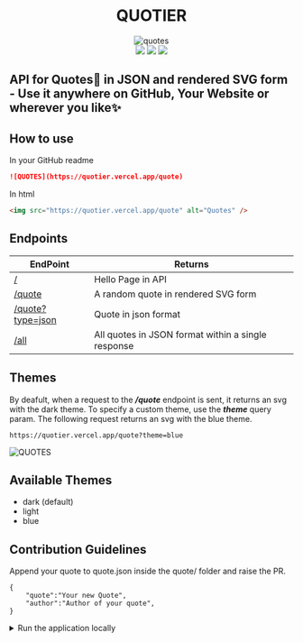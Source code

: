 <div align="center"> 
 <h1> QUOTIER </h1>
 <img src="https://quotier.vercel.app/quote" alt="quotes"/>
 <br/>
 <img src="https://img.shields.io/github/package-json/v/GDSC-RTU/quotier-readme-quotes?color=g&label=QUOTIER">
 <img src="https://img.shields.io/npm/v/npm">
 <img src="https://img.shields.io/github/languages/code-size/GDSC-RTU/quotier-readme-quotes?logo=github">
</div>

## API for Quotes📑 in JSON and rendered SVG form - Use it anywhere on GitHub, Your Website or wherever you like✨

## How to use

In your GitHub readme

```markdown
![QUOTES](https://quotier.vercel.app/quote)
```

In html

```html
<img src="https://quotier.vercel.app/quote" alt="Quotes" />
```

## Endpoints

| EndPoint                                                       | Returns                                            |
| -------------------------------------------------------------- | -------------------------------------------------- |
| [/](https://quotier.vercel.app/)                               | Hello Page in API                                  |
| [/quote](https://quotier.vercel.app/quote)                     | A random quote in rendered SVG form                |
| [/quote?type=json](https://quotier.vercel.app/quote?type=json) | Quote in json format                               |
| [/all](https://quotier.vercel.app/all)                         | All quotes in JSON format within a single response |

## Themes
By deafult, when a request to the ***/quote*** endpoint is sent, it returns an svg with the dark theme. To specify a custom theme, use the ***theme*** query param. The following request returns an svg with the blue theme.

    https://quotier.vercel.app/quote?theme=blue

![QUOTES](https://quotier.vercel.app/quote?theme=blue)

## Available Themes
 - dark (default)
 - light
 - blue

## Contribution Guidelines

Append your quote to quote.json inside the quote/ folder and raise the PR.

```
{
    "quote":"Your new Quote",
    "author":"Author of your quote",
}
```

<details>

<summary>Run the application locally</summary>

- Make sure you have NodeJS installed. Check it by typing this command in your terminal -

```
node --version
```

- Fork this repository.
- Clone this repository by running the following command in your terminal -

```
git clone https://github.com/pushkarydv/quotier-readme-quote
```

- cd into the folder by using the following command -

```
cd quotier-readme-quote
```

- Install the dependencies by running the following command -

```
npm install
```

- **Setting Up development Enviornment create a `.env` file in root folder and add the following line**

```
NODE_ENV = development
```

- To run the application, type the following command in your terminal -

```
npm run dev
```

- Access the results produced by accessing the following URL in your browser -

```
localhost:3000
```

</details>
